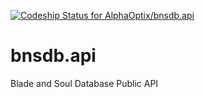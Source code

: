 [ ![Codeship Status for AlphaOptix/bnsdb.api](https://codeship.com/projects/91631de0-6706-0133-874f-6aabc328bcee/status?branch=master)](https://codeship.com/projects/114008)

# bnsdb.api
Blade and Soul Database Public API

